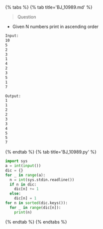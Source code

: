 {% tabs %}
{% tab title='BJ_10989.md' %}

> Question

* Given N numbers print in ascending order

```txt
Input:
10
5
2
3
1
4
2
3
5
1
7

Output:
1
1
2
2
3
3
4
5
5
7
```

{% endtab %}
{% tab title='BJ_10989.py' %}

```py
import sys
a = int(input())
dic = {}
for _ in range(a):
  n = int(sys.stdin.readline())
  if n in dic:
    dic[n] += 1
  else:
    dic[n] = 1
for n in sorted(dic.keys()):
  for _ in range(dic[n]):
    print(n)
```

{% endtab %}
{% endtabs %}
